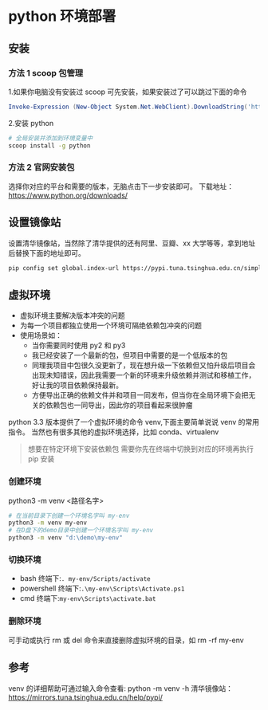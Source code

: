 # python 环境部署

## 安装

### 方法 1 scoop 包管理

1.如果你电脑没有安装过 scoop 可先安装，如果安装过了可以跳过下面的命令

```powershell
Invoke-Expression (New-Object System.Net.WebClient).DownloadString('https://get.scoop.sh')
```

2.安装 python

```bash
# 全局安装并添加到环境变量中
scoop install -g python
```

### 方法 2 官网安装包

选择你对应的平台和需要的版本，无脑点击下一步安装即可。
下载地址：https://www.python.org/downloads/

## 设置镜像站

设置清华镜像站，当然除了清华提供的还有阿里、豆瓣、xx 大学等等，拿到地址后替换下面的地址即可。

```bash
pip config set global.index-url https://pypi.tuna.tsinghua.edu.cn/simple
```

## 虚拟环境

- 虚拟环境主要解决版本冲突的问题
- 为每一个项目都独立使用一个环境可隔绝依赖包冲突的问题
- 使用场景如：
  - 当你需要同时使用 py2 和 py3
  - 我已经安装了一个最新的包，但项目中需要的是一个低版本的包
  - 同理我项目中包很久没更新了，现在想升级一下依赖但又怕升级后项目会出现未知错误，因此我需要一个新的环境来升级依赖并测试和移植工作，好让我的项目依赖保持最新。
  - 方便导出正确的依赖文件并和项目一同发布，但当你在全局环境下会把无关的依赖包也一同导出，因此你的项目看起来很肿瘤

python 3.3 版本提供了一个虚拟环境的命令 venv,下面主要简单说说 venv 的常用指令。
当然也有很多其他的虚拟环境选择，比如 conda、virtualenv

> 想要在特定环境下安装依赖包 需要你先在终端中切换到对应的环境再执行 pip 安装

### 创建环境

python3 -m venv <路径名字>

```bash
# 在当前目录下创建一个环境名字叫 my-env
python3 -m venv my-env
# 在D盘下的demo目录中创建一个环境名字叫 my-env
python3 -m venv "d:\demo\my-env"
```

### 切换环境

- bash 终端下:`. my-env/Scripts/activate`
- powershell 终端下:`.\my-env\Scripts\Activate.ps1`
- cmd 终端下:`my-env\Scripts\activate.bat`

### 删除环境

可手动或执行 rm 或 del 命令来直接删除虚拟环境的目录，如 rm -rf my-env

## 参考

venv 的详细帮助可通过输入命令查看: python -m venv -h
清华镜像站：https://mirrors.tuna.tsinghua.edu.cn/help/pypi/

```

```
